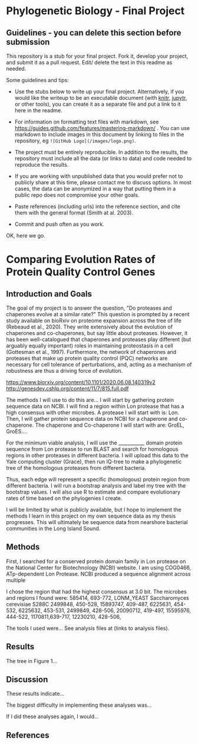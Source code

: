 # Phylogenetic Biology - Final Project

## Guidelines - you can delete this section before submission

This repository is a stub for your final project. Fork it, develop your project, and submit it as a pull request. Edit/ delete the text in this readme as needed.

Some guidelines and tips:

- Use the stubs below to write up your final project. Alternatively, if you would like the writeup to be an executable document (with [knitr](http://yihui.name/knitr/), [jupytr](http://jupyter.org/), or other tools), you can create it as a separate file and put a link to it here in the readme.

- For information on formatting text files with markdown, see https://guides.github.com/features/mastering-markdown/ . You can use markdown to include images in this document by linking to files in the repository, eg `![GitHub Logo](/images/logo.png)`.

- The project must be entirely reproducible. In addition to the results, the repository must include all the data (or links to data) and code needed to reproduce the results.

- If you are working with unpublished data that you would prefer not to publicly share at this time, please contact me to discuss options. In most cases, the data can be anonymized in a way that putting them in a public repo does not compromise your other goals.

- Paste references (including urls) into the reference section, and cite them with the general format (Smith at al. 2003).

- Commit and push often as you work.

OK, here we go.

# Comparing Evolution Rates of Protein Quality Control Genes

## Introduction and Goals

The goal of my project is to answer the question, "Do proteases and chaperones evolve at a similar rate?"
This question is prompted by a recent study available on bioRxiv on proteome expansion across the tree of life (Rebeaud et al., 2020). They write extensively about the evolution of chaperones and co-chaperones, but say little about proteases. However, it has been well-catalogued that chaperones and proteases play different (but arguably equally important) roles in maintaining proteostasis in a cell (Gottesman et al., 1997). Furthermore, the network of chaperones and proteases that make up protein quality control (PQC) networks are necessary for cell tolerance of perturbations, and, acting as a mechanism of robustness are thus a driving force of evolution. 

https://www.biorxiv.org/content/10.1101/2020.06.08.140319v2
http://genesdev.cshlp.org/content/11/7/815.full.pdf

The methods I will use to do this are...
I will start by gathering protein sequence data on NCBI. I will find a region within Lon protease that has a high consensus with other microbes. 
A protease I will start with is: Lon. 
Then, I will gather protein sequence data on NCBI for a chaperone and co-chaperone.
The chaperone and Co-chaperone I will start with are: GroEL, GroES....

For the minimum viable analysis, I will use the ___________ domain protein sequence from Lon protease to run BLAST and search for homologous regions in other proteases in different bacteria. 
I will upload this data to the Yale computing cluster (Grace), then run IQ-tree to make a phylogenetic tree of the homologous proteases from different bacteria. 

Thus, each edge will represent a specific (homologous) protein region from different bacteria. I will run a bootstrap analysis and label my tree with the bootstrap values. I will also use R to estimate and compare evolutionary rates of time based on the phylogenies I create. 

I will be limited by what is publicly available, but I hope to implement the methods I learn in this project on my own sequence data as my thesis progresses. This will ultimately be sequence data from nearshore bacterial communities in the Long Island Sound. 

## Methods

First, I searched for a conserved protein domain family in Lon protease on the National Center for Biotechnology (NCBI) website. I am using COG0466, ATp-dependent Lon Protease. NCBI produced a sequence alignment across multiple 

I chose the region that had the highest consensus at 3.0 bit.
The microbes and regions I found were:
585414, 693-772, LONM_YEAST Saccharomyces cerevisiae S288C
2499848, 450-528,
15893747, 409-487,
6225631, 454-532,
6225632, 453-531,
2499849, 428-506,
20090712, 419-497,
15595976, 444-522,
1170811,639-717,
12230210, 428-506, 



The tools I used were... See analysis files at (links to analysis files).

## Results

The tree in Figure 1...

## Discussion

These results indicate...

The biggest difficulty in implementing these analyses was...

If I did these analyses again, I would...

## References

